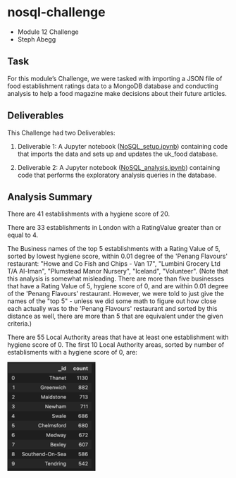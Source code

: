 # nosql-challenge
- Module 12 Challenge
- Steph Abegg

## Task
For this module’s Challenge, we were tasked with importing a JSON file of food establishment ratings data to a MongoDB database and conducting analysis to help a food magazine make decisions about their future articles. 

## Deliverables 

This Challenge had two Deliverables:

1. Deliverable 1: A Jupyter notebook ([NoSQL_setup.ipynb](NoSQL_setup.ipynb)) containing code that imports the data and sets up and updates the uk_food database.

2. Deliverable 2: A Jupyter notebook ([NoSQL_analysis.ipynb](NoSQL_analysis.ipynb)) containing code that performs the exploratory analysis queries in the database.

## Analysis Summary

There are 41 establishments with a hygiene score of 20.

There are 33 establishments in London with a RatingValue greater than or equal to 4.

The Business names of the top 5 establishments with a Rating Value of 5, sorted by lowest hygiene score, within 0.01 degree of the 'Penang Flavours' restaurant: "Howe and Co Fish and Chips - Van 17", "Lumbini Grocery Ltd T/A Al-Iman", "Plumstead Manor Nursery", "Iceland", "Volunteer". (Note that this analysis is somewhat misleading. There are more than five businesses that have a Rating Value of 5, hygiene score of 0, and are within 0.01 degree of the 'Penang Flavours' restaurant. However, we were told to just give the names of the "top 5" - unless we did some math to figure out how close each actually was to the 'Penang Flavours' restaurant and sorted by this distance as well, there are more than 5 that are equivalent under the given criteria.)

There are 55 Local Authority areas that have at least one establishment with hygiene score of 0. The first 10 Local Authority areas, sorted by number of establisments with a hygiene score of 0, are:

<img src="hygiene_agg_df_first10.png" width=200>

